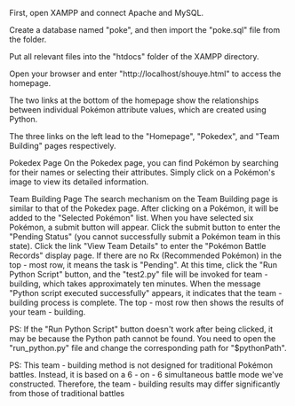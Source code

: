First, open XAMPP and connect Apache and MySQL.

Create a database named "poke", and then import the "poke.sql" file from the folder.

Put all relevant files into the "htdocs" folder of the XAMPP directory.

Open your browser and enter "http://localhost/shouye.html" to access the homepage.

The two links at the bottom of the homepage show the relationships between individual Pokémon attribute values, which are created using Python.

The three links on the left lead to the "Homepage", "Pokedex", and "Team Building" pages respectively.

Pokedex Page
On the Pokedex page, you can find Pokémon by searching for their names or selecting their attributes. Simply click on a Pokémon's image to view its detailed information.

Team Building Page
The search mechanism on the Team Building page is similar to that of the Pokedex page. After clicking on a Pokémon, it will be added to the "Selected Pokémon" list. When you have selected six Pokémon, a submit button will appear. Click the submit button to enter the "Pending Status" (you cannot successfully submit a Pokémon team in this state).
Click the link "View Team Details" to enter the "Pokémon Battle Records" display page. 
If there are no Rx (Recommended Pokémon) in the top - most row, it means the task is "Pending". At this time, click the "Run Python Script" button, and the "test2.py" file will be invoked for team - building, which takes approximately ten minutes. When the message "Python script executed successfully" appears, it indicates that the team - building process is complete. The top - most row then shows the results of your team - building.

PS: If the "Run Python Script" button doesn't work after being clicked, it may be because the Python path cannot be found. You need to open the "run_python.py" file and change the corresponding path for "$pythonPath".

PS: This team - building method is not designed for traditional Pokémon battles. Instead, it is based on a 6 - on - 6 simultaneous battle mode we've constructed. Therefore, the team - building results may differ significantly from those of traditional battles